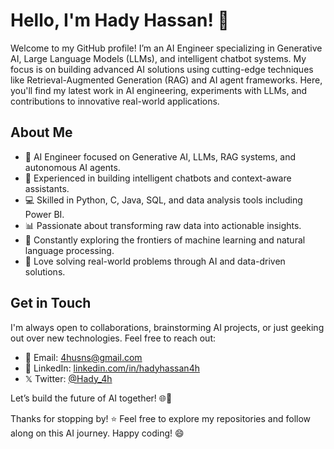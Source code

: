 # Hello, I'm Hady Hassan! 👋

Welcome to my GitHub profile! I’m an AI Engineer specializing in Generative AI, Large Language Models (LLMs), and intelligent chatbot systems. My focus is on building advanced AI solutions using cutting-edge techniques like Retrieval-Augmented Generation (RAG) and AI agent frameworks. Here, you'll find my latest work in AI engineering, experiments with LLMs, and contributions to innovative real-world applications.

## About Me

- 🤖 AI Engineer focused on Generative AI, LLMs, RAG systems, and autonomous AI agents.  
- 🧠 Experienced in building intelligent chatbots and context-aware assistants.  
- 💻 Skilled in Python, C, Java, SQL, and data analysis tools including Power BI.  
- 📊 Passionate about transforming raw data into actionable insights.  
- 🧪 Constantly exploring the frontiers of machine learning and natural language processing.  
- 🚀 Love solving real-world problems through AI and data-driven solutions.

## Get in Touch

I'm always open to collaborations, brainstorming AI projects, or just geeking out over new technologies. Feel free to reach out:

- 📧 Email: 4husns@gmail.com  
- 💼 LinkedIn: [linkedin.com/in/hadyhassan4h](https://www.linkedin.com/in/hadyhassan4h)  
- 𝕏 Twitter: [@Hady_4h](https://twitter.com/Hady_4h)

Let’s build the future of AI together! 🌐🤝

Thanks for stopping by! ⭐ Feel free to explore my repositories and follow along on this AI journey. Happy coding! 😄
